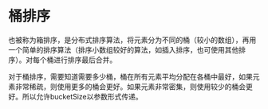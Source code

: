 # 桶排序

也被称为箱排序，是分布式排序算法，将元素分为不同的桶（较小的数组），再用一个简单的排序算法（排序小数组较好的算法，如插入排序，也可使用其他排序）。对每个桶进行排序最后合并。

对于桶排序，需要知道需要多少桶，桶在所有元素平均分配在各桶中最好，如果元素非常稀疏，则使用更多的桶会更好。如果元素非常密集，则使用较少的桶会更好。所以允许bucketSize以参数形式传递。
